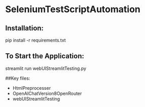 # SeleniumTestScriptAutomation

## Installation:
pip install -r requirements.txt



## To Start the Application:
streamlit run webUIStreamlitTesting.py

##Key files:
- HtmlPreprocesser
- OpenAIChatVersion8OpenRouter
- webUIStreamlitTesting

